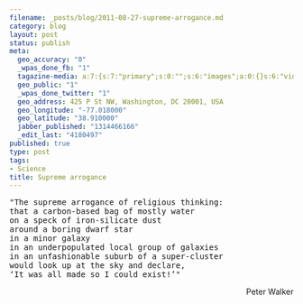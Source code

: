 ```yaml
--- 
filename: _posts/blog/2011-08-27-supreme-arrogance.md
category: blog
layout: post
status: publish
meta: 
  geo_accuracy: "0"
  _wpas_done_fb: "1"
  tagazine-media: a:7:{s:7:"primary";s:0:"";s:6:"images";a:0:{}s:6:"videos";a:0:{}s:11:"image_count";s:1:"0";s:6:"author";s:7:"4180497";s:7:"blog_id";s:7:"8438084";s:9:"mod_stamp";s:19:"2011-08-27 17:29:26";}
  geo_public: "1"
  _wpas_done_twitter: "1"
  geo_address: 425 P St NW, Washington, DC 20001, USA
  geo_longitude: "-77.018000"
  geo_latitude: "38.910000"
  jabber_published: "1314466166"
  _edit_last: "4180497"
published: true
type: post
tags: 
- Science
title: Supreme arrogance
---
```

<pre>"The supreme arrogance of religious thinking: 
that a carbon-based bag of mostly water 
on a speck of iron-silicate dust 
around a boring dwarf star 
in a minor galaxy 
in an underpopulated local group of galaxies 
in an unfashionable suburb of a super-cluster 
would look up at the sky and declare, 
‘It was all made so I could exist!’"
</pre>
<p style="text-align:right;">Peter Walker</p>
